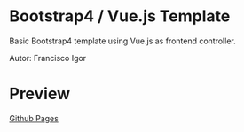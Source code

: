
Bootstrap4 / Vue.js  Template
==========

Basic Bootstrap4 template using Vue.js as frontend controller.

Autor: Francisco Igor 



Preview
==========

[Github Pages](https://fraigo.github.com/bootstrap-vue-template)
